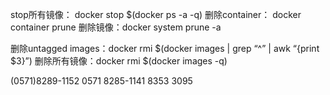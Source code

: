stop所有镜像：  docker stop $(docker ps -a -q)
删除container： docker container prune
删除镜像：docker system prune -a

删除untagged images：docker rmi $(docker images | grep “^” | awk “{print $3}”)
删除所有镜像：docker rmi $(docker images -q)


(0571)8289-1152
0571 8285-1141
8353 3095

